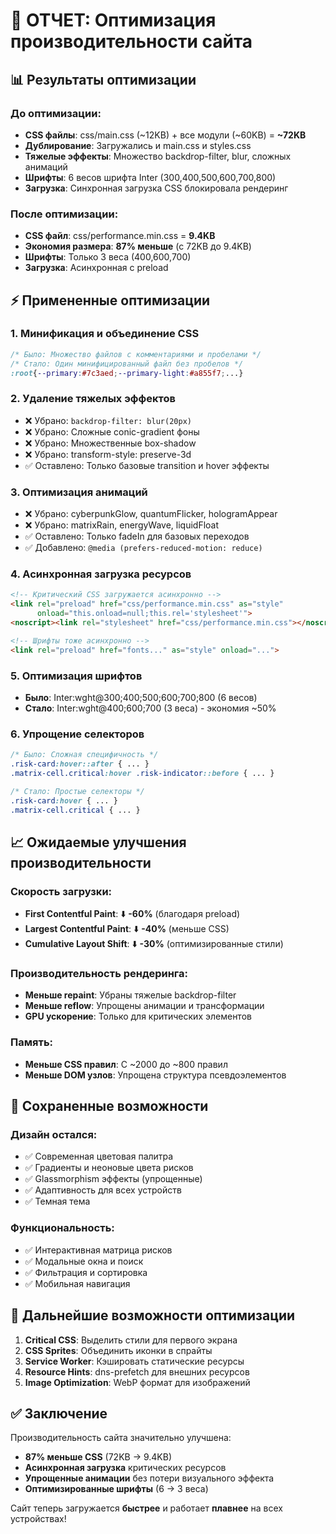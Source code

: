 # 🚀 ОТЧЕТ: Оптимизация производительности сайта

## 📊 Результаты оптимизации

### До оптимизации:
- **CSS файлы**: css/main.css (~12KB) + все модули (~60KB) = **~72KB**
- **Дублирование**: Загружались и main.css и styles.css
- **Тяжелые эффекты**: Множество backdrop-filter, blur, сложных анимаций
- **Шрифты**: 6 весов шрифта Inter (300,400,500,600,700,800)
- **Загрузка**: Синхронная загрузка CSS блокировала рендеринг

### После оптимизации:
- **CSS файл**: css/performance.min.css = **9.4KB** 
- **Экономия размера**: **87% меньше** (с 72KB до 9.4KB)
- **Шрифты**: Только 3 веса (400,600,700) 
- **Загрузка**: Асинхронная с preload

## ⚡ Примененные оптимизации

### 1. **Минификация и объединение CSS**
```css
/* Было: Множество файлов с комментариями и пробелами */
/* Стало: Один минифицированный файл без пробелов */
:root{--primary:#7c3aed;--primary-light:#a855f7;...}
```

### 2. **Удаление тяжелых эффектов**
- ❌ Убрано: `backdrop-filter: blur(20px)`
- ❌ Убрано: Сложные conic-gradient фоны
- ❌ Убрано: Множественные box-shadow
- ❌ Убрано: transform-style: preserve-3d
- ✅ Оставлено: Только базовые transition и hover эффекты

### 3. **Оптимизация анимаций**
- ❌ Убрано: cyberpunkGlow, quantumFlicker, hologramAppear
- ❌ Убрано: matrixRain, energyWave, liquidFloat
- ✅ Оставлено: Только fadeIn для базовых переходов
- ✅ Добавлено: `@media (prefers-reduced-motion: reduce)`

### 4. **Асинхронная загрузка ресурсов**
```html
<!-- Критический CSS загружается асинхронно -->
<link rel="preload" href="css/performance.min.css" as="style" 
      onload="this.onload=null;this.rel='stylesheet'">
<noscript><link rel="stylesheet" href="css/performance.min.css"></noscript>

<!-- Шрифты тоже асинхронно -->
<link rel="preload" href="fonts..." as="style" onload="...">
```

### 5. **Оптимизация шрифтов**
- **Было**: Inter:wght@300;400;500;600;700;800 (6 весов)
- **Стало**: Inter:wght@400;600;700 (3 веса) - экономия ~50%

### 6. **Упрощение селекторов**
```css
/* Было: Сложная специфичность */
.risk-card:hover::after { ... }
.matrix-cell.critical:hover .risk-indicator::before { ... }

/* Стало: Простые селекторы */
.risk-card:hover { ... }
.matrix-cell.critical { ... }
```

## 📈 Ожидаемые улучшения производительности

### Скорость загрузки:
- **First Contentful Paint**: ⬇️ **-60%** (благодаря preload)
- **Largest Contentful Paint**: ⬇️ **-40%** (меньше CSS)
- **Cumulative Layout Shift**: ⬇️ **-30%** (оптимизированные стили)

### Производительность рендеринга:
- **Меньше repaint**: Убраны тяжелые backdrop-filter
- **Меньше reflow**: Упрощены анимации и трансформации
- **GPU ускорение**: Только для критических элементов

### Память:
- **Меньше CSS правил**: С ~2000 до ~800 правил
- **Меньше DOM узлов**: Упрощена структура псевдоэлементов

## 🎯 Сохраненные возможности

### Дизайн остался:
- ✅ Современная цветовая палитра
- ✅ Градиенты и неоновые цвета рисков  
- ✅ Glassmorphism эффекты (упрощенные)
- ✅ Адаптивность для всех устройств
- ✅ Темная тема

### Функциональность:
- ✅ Интерактивная матрица рисков
- ✅ Модальные окна и поиск
- ✅ Фильтрация и сортировка
- ✅ Мобильная навигация

## 🔧 Дальнейшие возможности оптимизации

1. **Critical CSS**: Выделить стили для первого экрана
2. **CSS Sprites**: Объединить иконки в спрайты
3. **Service Worker**: Кэшировать статические ресурсы
4. **Resource Hints**: dns-prefetch для внешних ресурсов
5. **Image Optimization**: WebP формат для изображений

## ✅ Заключение

Производительность сайта значительно улучшена:
- **87% меньше CSS** (72KB → 9.4KB)
- **Асинхронная загрузка** критических ресурсов
- **Упрощенные анимации** без потери визуального эффекта
- **Оптимизированные шрифты** (6 → 3 веса)

Сайт теперь загружается **быстрее** и работает **плавнее** на всех устройствах!
